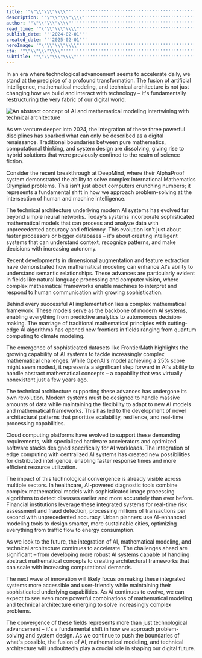 ```yaml
---
title: '"\"\\"\\\"\\\\"''''''''''''''''''''''''''''''''''''''''''''''''''''''''''''''''The Convergence Revolution: How AI, Mathematical Modeling, and Technical Architecture Are Reshaping Our Digital Future''''''''''''''''''''''''''''''''''''''''''''''''''''''''''''''''\\\\"\\\"\\"\""'
description: '"\"\\"\\\"\\\\"''''''''''''''''''''''''''''''''''''''''''''''''''''''''''''''''Explore how the revolutionary convergence of AI, mathematical modeling, and technical architecture is fundamentally transforming our digital landscape. From breakthrough AI systems solving complex mathematical problems to sophisticated technical architectures enabling new possibilities, discover how this fusion is reshaping industries and opening new frontiers in technological innovation.''''''''''''''''''''''''''''''''''''''''''''''''''''''''''''''''\\\\"\\\"\\"\""'
author: '"\"\\"\\\"\\\\"''''''''''''''''''''''''''''''''''''''''''''''''''''''''''''''''Ana Rodriguez''''''''''''''''''''''''''''''''''''''''''''''''''''''''''''''''\\\\"\\\"\\"\""'
read_time: '"\"\\"\\\"\\\\"''''''''''''''''''''''''''''''''''''''''''''''''''''''''''''''''8 mins''''''''''''''''''''''''''''''''''''''''''''''''''''''''''''''''\\\\"\\\"\\"\""'
publish_date: '''2024-02-01'''
created_date: '''2025-02-01'''
heroImage: '"\"\\"\\\"\\\\"''''''''''''''''''''''''''''''''''''''''''''''''''''''''''''''''https://i.magick.ai/PIXE/1738421059756_magick_img.webp''''''''''''''''''''''''''''''''''''''''''''''''''''''''''''''''\\\\"\\\"\\"\""'
cta: '"\"\\"\\\"\\\\"''''''''''''''''''''''''''''''''''''''''''''''''''''''''''''''''Stay informed about the latest developments in AI technology and join our growing community of tech enthusiasts!''''''''''''''''''''''''''''''''''''''''''''''''''''''''''''''''\\\\"\\\"\\"\""'
subtitle: '"\"\\"\\\"\\\\"''''''''''''''''''''''''''''''''''''''''''''''''''''''''''''''''AI, Math & Architecture Unite to Transform Tech''''''''''''''''''''''''''''''''''''''''''''''''''''''''''''''''\\\\"\\\"\\"\""'
---
```


In an era where technological advancement seems to accelerate daily, we stand at the precipice of a profound transformation. The fusion of artificial intelligence, mathematical modeling, and technical architecture is not just changing how we build and interact with technology – it's fundamentally restructuring the very fabric of our digital world.

![An abstract concept of AI and mathematical modeling intertwining with technical architecture](https://i.magick.ai/PIXE/1738421059760_magick_img.webp)

As we venture deeper into 2024, the integration of these three powerful disciplines has sparked what can only be described as a digital renaissance. Traditional boundaries between pure mathematics, computational thinking, and system design are dissolving, giving rise to hybrid solutions that were previously confined to the realm of science fiction.

Consider the recent breakthrough at DeepMind, where their AlphaProof system demonstrated the ability to solve complex International Mathematics Olympiad problems. This isn't just about computers crunching numbers; it represents a fundamental shift in how we approach problem-solving at the intersection of human and machine intelligence.

The technical architecture underlying modern AI systems has evolved far beyond simple neural networks. Today's systems incorporate sophisticated mathematical models that can process and analyze data with unprecedented accuracy and efficiency. This evolution isn't just about faster processors or bigger databases – it's about creating intelligent systems that can understand context, recognize patterns, and make decisions with increasing autonomy.

Recent developments in dimensional augmentation and feature extraction have demonstrated how mathematical modeling can enhance AI's ability to understand semantic relationships. These advances are particularly evident in fields like natural language processing and computer vision, where complex mathematical frameworks enable machines to interpret and respond to human communication with growing sophistication.

Behind every successful AI implementation lies a complex mathematical framework. These models serve as the backbone of modern AI systems, enabling everything from predictive analytics to autonomous decision-making. The marriage of traditional mathematical principles with cutting-edge AI algorithms has opened new frontiers in fields ranging from quantum computing to climate modeling.

The emergence of sophisticated datasets like FrontierMath highlights the growing capability of AI systems to tackle increasingly complex mathematical challenges. While OpenAI's model achieving a 25% score might seem modest, it represents a significant step forward in AI's ability to handle abstract mathematical concepts – a capability that was virtually nonexistent just a few years ago.

The technical architecture supporting these advances has undergone its own revolution. Modern systems must be designed to handle massive amounts of data while maintaining the flexibility to adapt to new AI models and mathematical frameworks. This has led to the development of novel architectural patterns that prioritize scalability, resilience, and real-time processing capabilities.

Cloud computing platforms have evolved to support these demanding requirements, with specialized hardware accelerators and optimized software stacks designed specifically for AI workloads. The integration of edge computing with centralized AI systems has created new possibilities for distributed intelligence, enabling faster response times and more efficient resource utilization.

The impact of this technological convergence is already visible across multiple sectors. In healthcare, AI-powered diagnostic tools combine complex mathematical models with sophisticated image processing algorithms to detect diseases earlier and more accurately than ever before. Financial institutions leverage these integrated systems for real-time risk assessment and fraud detection, processing millions of transactions per second with unprecedented accuracy. Urban planners use AI-enhanced modeling tools to design smarter, more sustainable cities, optimizing everything from traffic flow to energy consumption.

As we look to the future, the integration of AI, mathematical modeling, and technical architecture continues to accelerate. The challenges ahead are significant – from developing more robust AI systems capable of handling abstract mathematical concepts to creating architectural frameworks that can scale with increasing computational demands.

The next wave of innovation will likely focus on making these integrated systems more accessible and user-friendly while maintaining their sophisticated underlying capabilities. As AI continues to evolve, we can expect to see even more powerful combinations of mathematical modeling and technical architecture emerging to solve increasingly complex problems.

The convergence of these fields represents more than just technological advancement – it's a fundamental shift in how we approach problem-solving and system design. As we continue to push the boundaries of what's possible, the fusion of AI, mathematical modeling, and technical architecture will undoubtedly play a crucial role in shaping our digital future.